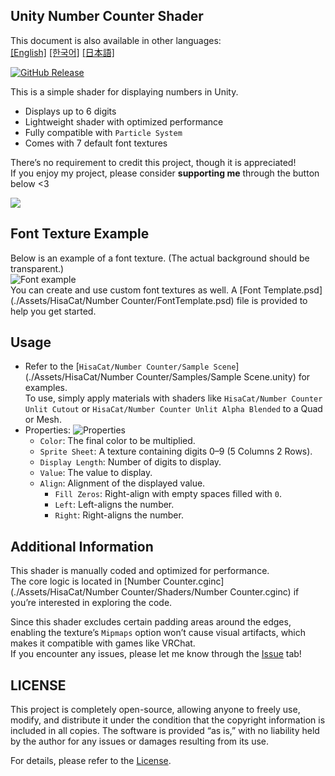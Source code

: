## Unity Number Counter Shader

This document is also available in other languages:  
[[English]](./README.md) [[한국어]](./README.ko.md) [[日本語]](README.ja.md)

[![GitHub Release][shields-release]][github-release]

[shields-release]: https://img.shields.io/github/v/release/hisacat/Unity-NumberCounterShader
[github-release]: https://github.com/hisacat/Unity-NumberCounterShader/releases/latest

This is a simple shader for displaying numbers in Unity.

- Displays up to 6 digits
- Lightweight shader with optimized performance
- Fully compatible with `Particle System`
- Comes with 7 default font textures

There’s no requirement to credit this project, though it is appreciated!  
If you enjoy my project, please consider **supporting me** through the button below <3

<a href="https://www.buymeacoffee.com/HisaCat"><img src="https://img.buymeacoffee.com/button-api/?text=Buy me Milk&emoji=🥛&slug=HisaCat&button_colour=bd5fff&font_colour=ffffff&font_family=Bree&outline_colour=000000&coffee_colour=ffffff" /></a>

## Font Texture Example

Below is an example of a font texture. (The actual background should be transparent.)  
![Font example](./Images/Font.png)  
You can create and use custom font textures as well. A [Font Template.psd](./Assets/HisaCat/Number Counter/FontTemplate.psd) file is provided to help you get started.

## Usage

- Refer to the [`HisaCat/Number Counter/Sample Scene`](./Assets/HisaCat/Number Counter/Samples/Sample Scene.unity) for examples.  
  To use, simply apply materials with shaders like `HisaCat/Number Counter Unlit Cutout` or `HisaCat/Number Counter Unlit Alpha Blended` to a Quad or Mesh.
- Properties:
  ![Properties](./Images/Inspector-Properties.png)
  - `Color`: The final color to be multiplied.
  - `Sprite Sheet`: A texture containing digits 0–9 (5 Columns 2 Rows).
  - `Display Length`: Number of digits to display.
  - `Value`: The value to display.
  - `Align`: Alignment of the displayed value.
    - `Fill Zeros`: Right-align with empty spaces filled with `0`.
    - `Left`: Left-aligns the number.
    - `Right`: Right-aligns the number.

## Additional Information

This shader is manually coded and optimized for performance.  
The core logic is located in [Number Counter.cginc](./Assets/HisaCat/Number Counter/Shaders/Number Counter.cginc) if you’re interested in exploring the code.

Since this shader excludes certain padding areas around the edges, enabling the texture’s `Mipmaps` option won’t cause visual artifacts, which makes it compatible with games like VRChat.  
If you encounter any issues, please let me know through the [Issue](https://github.com/hisacat/Unity-NumberCounterShader/issues) tab!

## LICENSE

This project is completely open-source, allowing anyone to freely use, modify, and distribute it under the condition that the copyright information is included in all copies. The software is provided “as is,” with no liability held by the author for any issues or damages resulting from its use.

For details, please refer to the [License](./LICENSE).

